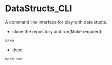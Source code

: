 # DataStructs_CLI
A command line interface for play with data stucts.

- clone the repository and run(Make required):
```bash
make
```
- then: 
```bash
make run
``` 
